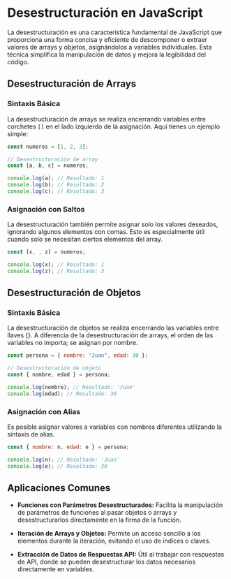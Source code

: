 # Desestructuración en JavaScript

La desestructuración es una característica fundamental de JavaScript que proporciona una forma concisa y eficiente de descomponer o extraer valores de arrays y objetos, asignándolos a variables individuales. Esta técnica simplifica la manipulación de datos y mejora la legibilidad del código.

## Desestructuración de Arrays

### Sintaxis Básica

La desestructuración de arrays se realiza encerrando variables entre corchetes `[]` en el lado izquierdo de la asignación. Aquí tienes un ejemplo simple:

```javascript
const numeros = [1, 2, 3];

// Desestructuración de array
const [a, b, c] = numeros;

console.log(a); // Resultado: 1
console.log(b); // Resultado: 2
console.log(c); // Resultado: 3
```

### Asignación con Saltos

La desestructuración también permite asignar solo los valores deseados, ignorando algunos elementos con comas. Esto es especialmente útil cuando solo se necesitan ciertos elementos del array.

```javascript
const [x, , z] = numeros;

console.log(x); // Resultado: 1
console.log(z); // Resultado: 3
```

## Desestructuración de Objetos

### Sintaxis Básica

La desestructuración de objetos se realiza encerrando las variables entre llaves {}. A diferencia de la desestructuración de arrays, el orden de las variables no importa; se asignan por nombre.

```javascript
const persona = { nombre: "Juan", edad: 30 };

// Desestructuración de objeto
const { nombre, edad } = persona;

console.log(nombre); // Resultado: 'Juan'
console.log(edad); // Resultado: 30
```

### Asignación con Alias

Es posible asignar valores a variables con nombres diferentes utilizando la sintaxis de alias.

```javascript
const { nombre: n, edad: e } = persona;

console.log(n); // Resultado: 'Juan'
console.log(e); // Resultado: 30
```

## Aplicaciones Comunes

- **Funciones con Parámetros Desestructurados:** Facilita la manipulación de parámetros de funciones al pasar objetos o arrays y desestructurarlos directamente en la firma de la función.

- **Iteración de Arrays y Objetos:** Permite un acceso sencillo a los elementos durante la iteración, evitando el uso de índices o claves.

- **Extracción de Datos de Respuestas API:** Útil al trabajar con respuestas de API, donde se pueden desestructurar los datos necesarios directamente en variables.
